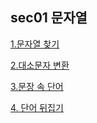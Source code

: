 ##  sec01 문자열

[1.문자열 찾기](./readme/문자열찾기.md)

[2.대소문자 변환](./readme/대소문자변환.md)

[3.문장 속 단어](./readme/문장속단어.md)

[4. 단어 뒤집기](./readme/단어뒤집기.md)
